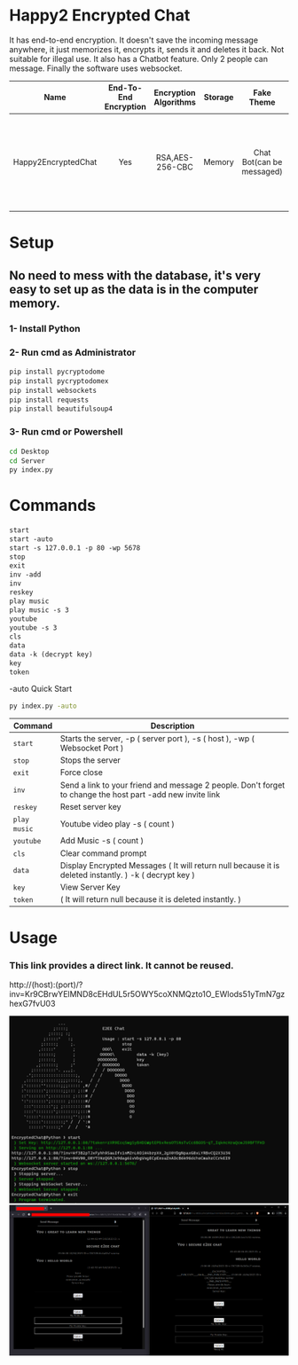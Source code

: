 # Happy2 Encrypted Chat
It has end-to-end encryption. It doesn't save the incoming message anywhere, it just memorizes it, encrypts it, sends it and deletes it back. Not suitable for illegal use. It also has a Chatbot feature. Only 2 people can message. Finally the software uses websocket.

| Name | End-To-End Encryption | Encryption Algorithms | Storage | Fake Theme | Security
| :---: | :---: | :---: | :---: | :---: | :---: |
| Happy2EncryptedChat | Yes | RSA,AES-256-CBC | Memory | Chat Bot(can be messaged) | I recommend the Tor browser. Brave is pretty cool too. Please use DoD 5220.22-M.

# Setup
## No need to mess with the database, it's very easy to set up as the data is in the computer memory.
### 1- Install Python
### 2- Run cmd as Administrator
```cmd
pip install pycryptodome
pip install pycryptodomex
pip install websockets
pip install requests
pip install beautifulsoup4
```
### 3- Run cmd or Powershell
```cmd
cd Desktop
cd Server
py index.py
```

# Commands
```
start
start -auto
start -s 127.0.0.1 -p 80 -wp 5678
stop
exit
inv -add
inv
reskey
play music
play music -s 3
youtube
youtube -s 3
cls
data
data -k (decrypt key)
key
token
```
-auto Quick Start
```cmd
py index.py -auto
```
| Command | Description |
| --- | --- |
| `start` | Starts the server, -p ( server port ), -s ( host ), -wp ( Websocket Port ) |
| `stop` | Stops the server |
| `exit` | Force close |
| `inv` | Send a link to your friend and message 2 people. Don't forget to change the host part -add new invite link |
| `reskey` | Reset server key |
| `play music` | Youtube video play -s ( count ) |
| `youtube` | Add Music -s ( count ) |
| `cls` | Clear command prompt |
| `data` | Display Encrypted Messages ( It will return null because it is deleted instantly. ) -k ( decrypt key ) |
| `key` | View Server Key |
| `token` | ( It will return null because it is deleted instantly. ) |

# Usage
### This link provides a direct link. It cannot be reused.
http://(host):(port)/?inv=Kr9CBrwYElMND8cEHdUL5r5OWY5coXNMQzto1O_EWlods51yTmN7gzhexG7fvU03

![alt text](https://raw.githubusercontent.com/h6465617468/Happy2EncryptedChat/main/1.png?raw=true)
![alt text](https://raw.githubusercontent.com/h6465617468/Happy2EncryptedChat/main/2.png?raw=true)
